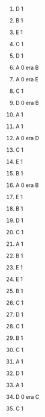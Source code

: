1. D 1
2. B 1
3. E 1
4. C 1
5. D 1
6. A 0 era B
7. A 0 era E
8. C 1
9. D 0 era B
10. A 1

26. A 1
27. A 0 era D
28. C 1
29. E 1
30. B 1
31. A 0 era B
32. E 1
33. B 1
34. D 1
35. C 1
36. A 1
37. B 1
38. E 1
39. E 1
40. B 1
41. C 1
42. D 1
43. C 1
44. B 1
45. C 1
46. A 1
47. D 1
48. A 1
49. D 0 era C
50. C 1
